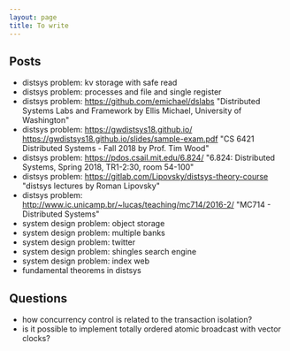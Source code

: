 ```yaml
---
layout: page
title: To write
---
```


## Posts

- distsys problem: kv storage with safe read
- distsys problem: processes and file and single register
- distsys problem: https://github.com/emichael/dslabs "Distributed Systems Labs and Framework by Ellis Michael, University of Washington"
- distsys problem: https://gwdistsys18.github.io/ https://gwdistsys18.github.io/slides/sample-exam.pdf "CS 6421 Distributed Systems - Fall 2018 by Prof. Tim Wood"
- distsys problem: https://pdos.csail.mit.edu/6.824/ "6.824: Distributed Systems, Spring 2018, TR1-2:30, room 54-100"
- distsys problem: https://gitlab.com/Lipovsky/distsys-theory-course "distsys lectures by Roman Lipovsky"
- distsys problem: http://www.ic.unicamp.br/~lucas/teaching/mc714/2016-2/ "MC714 - Distributed Systems"
- system design problem: object storage
- system design problem: multiple banks
- system design problem: twitter
- system design problem: shingles search engine
- system design problem: index web
- fundamental theorems in distsys

## Questions

- how concurrency control is related to the transaction isolation?
- is it possible to implement totally ordered atomic broadcast with vector clocks?

